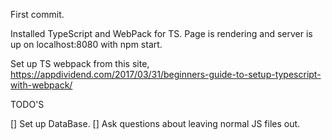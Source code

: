 First commit.

Installed TypeScript and WebPack for TS. Page is rendering and server is up on localhost:8080 with npm start.

Set up TS webpack from this site, https://appdividend.com/2017/03/31/beginners-guide-to-setup-typescript-with-webpack/

TODO'S

[] Set up DataBase.
[] Ask questions about leaving normal JS files out.